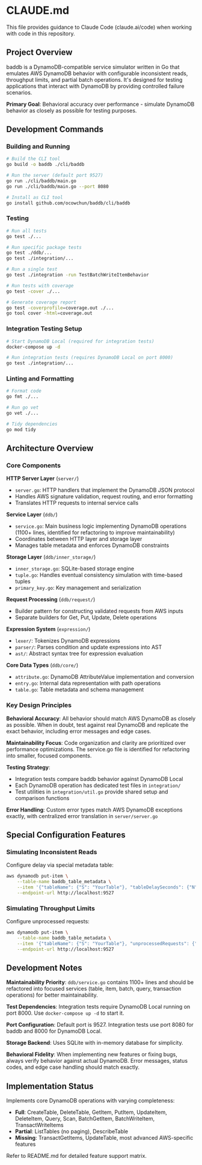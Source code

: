 # CLAUDE.md

This file provides guidance to Claude Code (claude.ai/code) when working with code in this repository.

## Project Overview

baddb is a DynamoDB-compatible service simulator written in Go that emulates AWS DynamoDB behavior with configurable inconsistent reads, throughput limits, and partial batch operations. It's designed for testing applications that interact with DynamoDB by providing controlled failure scenarios.

**Primary Goal**: Behavioral accuracy over performance - simulate DynamoDB behavior as closely as possible for testing purposes.

## Development Commands

### Building and Running
```bash
# Build the CLI tool
go build -o baddb ./cli/baddb

# Run the server (default port 9527)
go run ./cli/baddb/main.go
go run ./cli/baddb/main.go --port 8080

# Install as CLI tool
go install github.com/ocowchun/baddb/cli/baddb
```

### Testing
```bash
# Run all tests
go test ./...

# Run specific package tests
go test ./ddb/...
go test ./integration/...

# Run a single test
go test ./integration -run TestBatchWriteItemBehavior

# Run tests with coverage
go test -cover ./...

# Generate coverage report
go test -coverprofile=coverage.out ./...
go tool cover -html=coverage.out
```

### Integration Testing Setup
```bash
# Start DynamoDB Local (required for integration tests)
docker-compose up -d

# Run integration tests (requires DynamoDB Local on port 8000)
go test ./integration/...
```

### Linting and Formatting
```bash
# Format code
go fmt ./...

# Run go vet
go vet ./...

# Tidy dependencies
go mod tidy
```

## Architecture Overview

### Core Components

**HTTP Server Layer** (`server/`)
- `server.go`: HTTP handlers that implement the DynamoDB JSON protocol
- Handles AWS signature validation, request routing, and error formatting
- Translates HTTP requests to internal service calls

**Service Layer** (`ddb/`)
- `service.go`: Main business logic implementing DynamoDB operations (1100+ lines, identified for refactoring to improve maintainability)
- Coordinates between HTTP layer and storage layer
- Manages table metadata and enforces DynamoDB constraints

**Storage Layer** (`ddb/inner_storage/`)
- `inner_storage.go`: SQLite-based storage engine
- `tuple.go`: Handles eventual consistency simulation with time-based tuples
- `primary_key.go`: Key management and serialization

**Request Processing** (`ddb/request/`)
- Builder pattern for constructing validated requests from AWS inputs
- Separate builders for Get, Put, Update, Delete operations

**Expression System** (`expression/`)
- `lexer/`: Tokenizes DynamoDB expressions
- `parser/`: Parses condition and update expressions into AST
- `ast/`: Abstract syntax tree for expression evaluation

**Core Data Types** (`ddb/core/`)
- `attribute.go`: DynamoDB AttributeValue implementation and conversion
- `entry.go`: Internal data representation with path operations
- `table.go`: Table metadata and schema management

### Key Design Principles

**Behavioral Accuracy**: All behavior should match AWS DynamoDB as closely as possible. When in doubt, test against real DynamoDB and replicate the exact behavior, including error messages and edge cases.

**Maintainability Focus**: Code organization and clarity are prioritized over performance optimizations. The service.go file is identified for refactoring into smaller, focused components.

**Testing Strategy**: 
- Integration tests compare baddb behavior against DynamoDB Local
- Each DynamoDB operation has dedicated test files in `integration/`
- Test utilities in `integration/util.go` provide shared setup and comparison functions

**Error Handling**: Custom error types match AWS DynamoDB exceptions exactly, with centralized error translation in `server/server.go`

## Special Configuration Features

### Simulating Inconsistent Reads
Configure delay via special metadata table:
```bash
aws dynamodb put-item \
    --table-name baddb_table_metadata \
    --item '{"tableName": {"S": "YourTable"}, "tableDelaySeconds": {"N": "60"}}' \
    --endpoint-url http://localhost:9527
```

### Simulating Throughput Limits
Configure unprocessed requests:
```bash
aws dynamodb put-item \
    --table-name baddb_table_metadata \
    --item '{"tableName": {"S": "YourTable"}, "unprocessedRequests": {"N": "5"}}' \
    --endpoint-url http://localhost:9527
```

## Development Notes

**Maintainability Priority**: `ddb/service.go` contains 1100+ lines and should be refactored into focused services (table, item, batch, query, transaction operations) for better maintainability.

**Test Dependencies**: Integration tests require DynamoDB Local running on port 8000. Use `docker-compose up -d` to start it.

**Port Configuration**: Default port is 9527. Integration tests use port 8080 for baddb and 8000 for DynamoDB Local.

**Storage Backend**: Uses SQLite with in-memory database for simplicity.

**Behavioral Fidelity**: When implementing new features or fixing bugs, always verify behavior against actual DynamoDB. Error messages, status codes, and edge case handling should match exactly.

## Implementation Status

Implements core DynamoDB operations with varying completeness:
- **Full**: CreateTable, DeleteTable, GetItem, PutItem, UpdateItem, DeleteItem, Query, Scan, BatchGetItem, BatchWriteItem, TransactWriteItems
- **Partial**: ListTables (no paging), DescribeTable
- **Missing**: TransactGetItems, UpdateTable, most advanced AWS-specific features

Refer to README.md for detailed feature support matrix.
